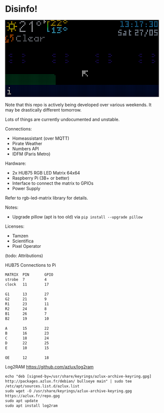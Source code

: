 # Disinfo!

![Simulated Info Demo](assets/disinfo-export.gif)

Note that this repo is actively being developed over various weekends. It may be drastically different tomorrow.

Lots of things are currently undocumented and unstable.

Connections:

- Homeassistant (over MQTT)
- Pirate Weather
- Numbers API
- IDFM (Paris Metro)

Hardware:

- 2x HUB75 RGB LED Matrix 64x64
- Raspberry Pi (3B+ or better)
- Interface to connect the matrix to GPIOs
- Power Supply

Refer to rgb-led-matrix library for details.

Notes:

- Upgrade pillow (apt is too old) via `pip install --upgrade pillow`


Licenses:

- Tamzen
- Scientifica
- Pixel Operator

(todo: Attributions)


HUB75 Connections to Pi

```
MATRIX  PIN       GPIO
strobe  7         4
clock   11        17

G1      13        27
G2      21        9
R1      23        11
R2      24        8
B1      26        7
B2      19        10

A       15        22
B       16        23
C       18        24
D       22        25
E       10        15

OE      12        18
```


Log2RAM
https://github.com/azlux/log2ram
```
echo "deb [signed-by=/usr/share/keyrings/azlux-archive-keyring.gpg] http://packages.azlux.fr/debian/ bullseye main" | sudo tee /etc/apt/sources.list.d/azlux.list
sudo wget -O /usr/share/keyrings/azlux-archive-keyring.gpg  https://azlux.fr/repo.gpg
sudo apt update
sudo apt install log2ram
```
